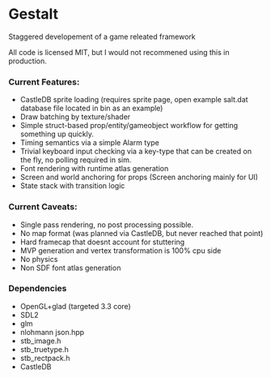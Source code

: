 # Gestalt

Staggered developement of a game releated framework

All code is licensed MIT, but I would not recommened using this in production.

### Current Features:
* CastleDB sprite loading (requires sprite page, open example salt.dat database file located in bin as an example)
* Draw batching by texture/shader
* Simple struct-based prop/entity/gameobject workflow for getting something up quickly.
* Timing semantics via a simple Alarm type
* Trivial keyboard input checking via a key-type that can be created on the fly, no polling required in sim.
* Font rendering with runtime atlas generation
* Screen and world anchoring for props (Screen anchoring mainly for UI)
* State stack with transition logic

### Current Caveats:
* Single pass rendering, no post processing possible.
* No map format (was planned via CastleDB, but never reached that point)
* Hard framecap that doesnt account for stuttering
* MVP generation and vertex transformation is 100% cpu side
* No physics
* Non SDF font atlas generation

### Dependencies
* OpenGL+glad (targeted 3.3 core)
* SDL2
* glm
* nlohmann json.hpp
* stb_image.h
* stb_truetype.h
* stb_rectpack.h
* CastleDB
